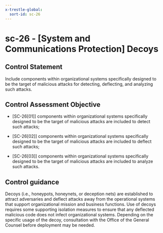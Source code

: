 ```yaml
---
x-trestle-global:
  sort-id: sc-26
---
```


# sc-26 - \[System and Communications Protection\] Decoys

## Control Statement

Include components within organizational systems specifically designed to be the target of malicious attacks for detecting, deflecting, and analyzing such attacks.

## Control Assessment Objective

- \[SC-26[01]\] components within organizational systems specifically designed to be the target of malicious attacks are included to detect such attacks;

- \[SC-26[02]\] components within organizational systems specifically designed to be the target of malicious attacks are included to deflect such attacks;

- \[SC-26[03]\] components within organizational systems specifically designed to be the target of malicious attacks are included to analyze such attacks.

## Control guidance

Decoys (i.e., honeypots, honeynets, or deception nets) are established to attract adversaries and deflect attacks away from the operational systems that support organizational mission and business functions. Use of decoys requires some supporting isolation measures to ensure that any deflected malicious code does not infect organizational systems. Depending on the specific usage of the decoy, consultation with the Office of the General Counsel before deployment may be needed.
